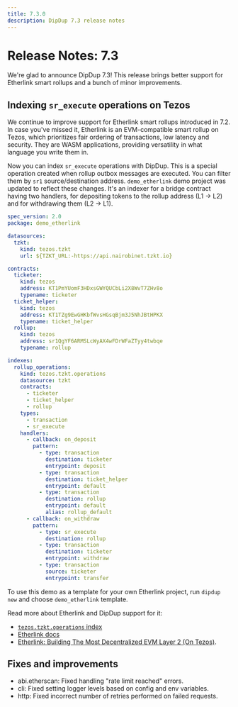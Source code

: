 ```yaml
---
title: 7.3.0
description: DipDup 7.3 release notes
---
```


# Release Notes: 7.3

We're glad to announce DipDup 7.3! This release brings better support for Etherlink smart rollups and a bunch of minor improvements.

## Indexing `sr_execute` operations on Tezos

We continue to improve support for Etherlink smart rollups introduced in 7.2. In case you've missed it, Etherlink is an EVM-compatible smart rollup on Tezos, which prioritizes fair ordering of transactions, low latency and security. They are WASM applications, providing versatility in what language you write them in.

Now you can index `sr_execute` operations with DipDup. This is a special operation created when rollup outbox messages are executed. You can filter them by `sr1` source/destination address. `demo_etherlink` demo project was updated to reflect these changes. It's an indexer for a bridge contract having two handlers, for depositing tokens to the rollup address (L1 -> L2) and for withdrawing them (L2 -> L1).

```yaml [dipdup.yaml]
spec_version: 2.0
package: demo_etherlink

datasources:
  tzkt:
    kind: tezos.tzkt
    url: ${TZKT_URL:-https://api.nairobinet.tzkt.io}

contracts:
  ticketer:
    kind: tezos
    address: KT1PmYUomF3HDxsGWYQUCbLi2X8WvT7ZHv8o
    typename: ticketer
  ticket_helper:
    kind: tezos
    address: KT1TZg9EwGHKbfWvsHGsqBjm3J5NhJBtHPKX
    typename: ticket_helper
  rollup:
    kind: tezos
    address: sr1QgYF6ARMSLcWyAX4wFDrWFaZTyy4twbqe
    typename: rollup

indexes:
  rollup_operations:
    kind: tezos.tzkt.operations
    datasource: tzkt
    contracts:
      - ticketer
      - ticket_helper
      - rollup
    types:
      - transaction
      - sr_execute
    handlers:
      - callback: on_deposit
        pattern:
          - type: transaction
            destination: ticketer
            entrypoint: deposit
          - type: transaction
            destination: ticket_helper
            entrypoint: default
          - type: transaction
            destination: rollup
            entrypoint: default
            alias: rollup_default
      - callback: on_withdraw
        pattern:
          - type: sr_execute
            destination: rollup
          - type: transaction
            destination: ticketer
            entrypoint: withdraw
          - type: transaction
            source: ticketer
            entrypoint: transfer
```

To use this demo as a template for your own Etherlink project, run `dipdup new` and choose `demo_etherlink` template.

Read more about Etherlink and DipDup support for it:

- [`tezos.tzkt.operations` index](../2.indexes/6.tezos_tzkt_operations.md)
- [Etherlink docs](https://docs.etherlink.com/)
- [Etherlink: Building The Most Decentralized EVM Layer 2 (On Tezos)](https://news.tezoscommons.org/etherlink-building-the-most-decentralized-evm-layer-2-on-tezos-1c749fb78d34).

## Fixes and improvements

- abi.etherscan: Fixed handling "rate limit reached" errors.
- cli: Fixed setting logger levels based on config and env variables.
- http: Fixed incorrect number of retries performed on failed requests.
